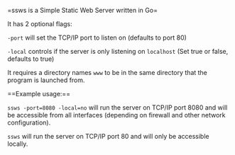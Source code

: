 =ssws is a Simple Static Web Server written in Go=

It has 2 optional flags:

`-port` will set the TCP/IP port to listen on (defaults to port 80)

`-local` controls if the server is only listening on `localhost` (Set true or false, defaults to true)

It requires a directory names `www` to be in the same directory that the program is launched from.

==Example usage:==

`ssws -port=8080 -local=no` will run the server on TCP/IP port 8080 and will be accessible from all interfaces (depending on firewall and other network configuration).

`ssws` will run the server on TCP/IP port 80 and will only be accessible locally.
